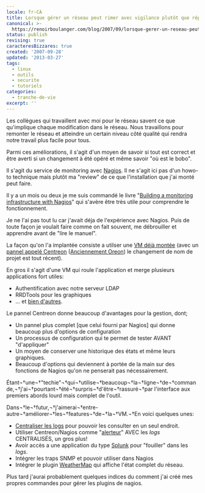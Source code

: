 ```yaml
---
locale: fr-CA
title: Lorsque gérer un réseau peut rimer avec vigilance plutôt que réparation
canonical: >-
  https://renoirboulanger.com/blog/2007/09/lorsque-gerer-un-reseau-peut-rimer-avec-vigilance-plutot-que-reparation/
status: publish
revising: true
caracteresBizzares: true
created: '2007-09-28'
updated: '2013-03-27'
tags:
  - linux
  - outils
  - securite
  - tutoriels
categories:
  - tranche-de-vie
excerpt: ''
---
```


Les collègues qui travaillent avec moi pour le réseau savent ce que qu'implique chaque modification dans le réseau. Nous travaillons pour remonter le réseau et atteindre un certain niveau côté qualité qui rendra notre travail plus facile pour tous.

Parmi ces améliorations, il s'agit d'un moyen de savoir si tout est correct et être averti si un changement à été opéré et même savoir "où est le bobo".

Il s'agit du service de monitoring avec <a href="http://www.nagios.org/" target="_blank">Nagios</a>. Il ne s'agit ici pas d'un howo-to technique mais plutôt ma "review" de ce que l'installation que j'ai monté peut faire.

<!--more-->

Il y a un mois ou deux je me suis commandé le livre "<a href="http://www.amazon.com/Building-Monitoring-Infrastructure-Nagios-Josephsen/dp/0132236931">Building a monitoring infrastructure with Nagios</a>" qui s'avère être très utile pour comprendre le fonctionnement.

Je ne l'ai pas tout lu car j'avait déja de l'expérience avec Nagios. Puis de toute façon je voulait faire comme on fait souvent, me débrouiller et apprendre avant de "lire le manuel".

La façon qu'on l'a implantée consiste a utilser une <a href="http://www.vmware.com/appliances/directory/1002" target="_blank">VM déjà montée</a> (avec un <a href="http://www.oreon-project.org/" target="_blank">pannel appelé Centreon</a> (<a href="http://www.oreon-project.org/Newsflash/Oreon-became-Centreon.html" target="_blank">Anciennement Oreon</a>) le changement de nom de projet est tout récent).

En gros il s'agit d'une VM qui roule l'application et merge plusieurs applications fort utiles:
<ul>
	<li> Authentification avec notre serveur LDAP</li>
	<li>RRDTools pour les graphiques</li>
	<li>... et <a href="http://wiki.oreon-project.org/index.php/Plugins#More_plugins">bien d'autres</a>.</li>
</ul>
Le pannel Centreon donne beaucoup d'avantages pour la gestion, dont;
<ul>
	<li> Un pannel plus complet [que celui fourni par Nagios] qui donne beaucoup plus d'options de configuration</li>
	<li>Un processus de configuration qui te permet de tester AVANT "d'appliquer"</li>
	<li>Un moyen de conserver une historique des états et même leurs graphiques.</li>
	<li>Beaucoup d'options qui deviennent à portée de la main sur des fonctions de Nagios qu'on ne penserait pas nécessairement.</li>
</ul>
Étant¬†une¬†"techie"¬†qui¬†utilise¬†beaucoup¬†la¬†ligne¬†de¬†commande,¬†j'ai¬†pourtant¬†été¬†surpris¬†d'être¬†rassuré¬†par l'interface aux premiers abords lourd mais complet de l'outil.

Dans¬†le¬†futur,¬†j'aimerai¬†entre-autre¬†améliorer¬†les¬†features¬†de¬†la¬†VM.¬†En voici quelques unes:
<ul>
	<li><a href="http://www.syslog.org/wiki/Main/CentralSyslogTip" target="_blank">Centraliser les logs</a> pour pouvoir les consulter en un seul endroit.</li>
	<li>Utiliser Centreon/Nagios comme "<a href="http://wiki.oreon-project.org/index.php/SyslogNG" target="_blank">alerteur</a>" AVEC les <em>logs</em> CENTRALISÉS, un gros plus!</li>
	<li>Avoir accès a une application du type <a href="http://www.splunk.com/" target="_blank">Splunk</a> pour "fouiller" dans les <em>logs</em>.</li>
	<li> Intégrer les traps SNMP et pouvoir utiliser dans Nagios</li>
	<li> Intégrer le plugin <a href="http://www.network-weathermap.com/node/49" target="_blank">WeatherMap</a> qui affiche l'état complet du réseau.</li>
</ul>
Plus tard j'aurai probablement quelques indices du comment j'ai créé mes propres commandes pour gérer les plugins de nagios.